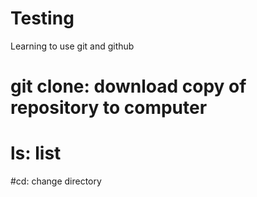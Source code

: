# Testing
Learning to use git and github
# git clone: download copy of repository to computer
# ls: list
#cd: change directory
